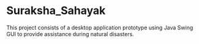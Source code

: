 # Suraksha_Sahayak
This project consists of a desktop application prototype  using Java Swing GUI to provide assistance during natural disasters.
